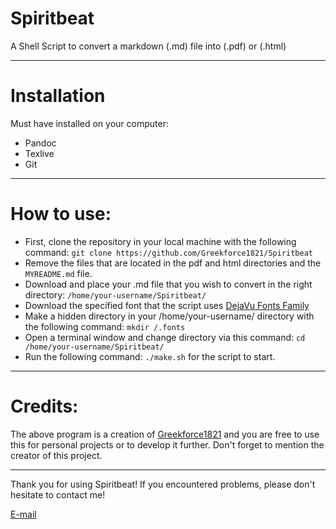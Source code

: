 # Spiritbeat

A Shell Script to convert a markdown (.md) file into (.pdf) or (.html)

---

# Installation

Must have installed on your computer:

* Pandoc
* Texlive
* Git

---

# How to use:

* First, clone the repository in your local machine with the following command: `git clone https://github.com/Greekforce1821/Spiritbeat`
* Remove the files that are located in the pdf and html directories and the `MYREADME.md` file.
* Download and place your .md file that you wish to convert in the right directory: `/home/your-username/Spiritbeat/`
* Download the specified font that the script uses [DejaVu Fonts Family](https://www.fontsquirrel.com/fonts/dejavu-sans)
* Make a hidden directory in your /home/your-username/ directory with the following command: `mkdir /.fonts`
* Open a terminal window and change directory via this command: `cd /home/your-username/Spiritbeat/`
* Run the following command: `./make.sh` for the script to start.

---

# Credits:

The above program is a creation of [Greekforce1821](https://github.com/Greekforce1821/Spiritbeat) and you are free to use this for personal
projects or to develop it further. Don't forget to mention the creator of this project.

---

Thank you for using Spiritbeat! If you encountered problems, please don't hesitate to contact me!

[E-mail](greekforce1821@gmail.com)





